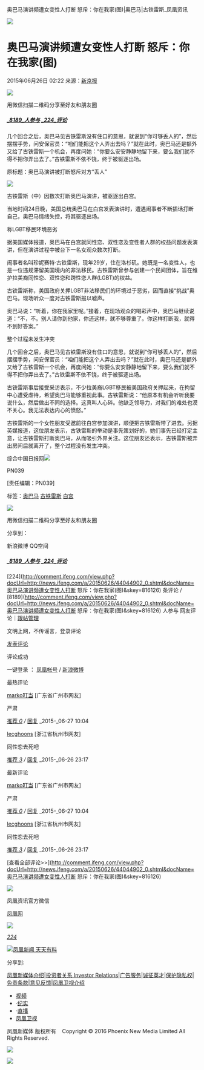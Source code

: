 奥巴马演讲频遭女变性人打断 怒斥：你在我家(图)|奥巴马|古铁雷斯\_凤凰资讯

![](https://dolphin.deliver.ifeng.com/c?z=ifeng&la=0&si=2&ci=23&cg=22&c=29&or=232&l=728&bg=728&b=726&u=https://y0.ifengimg.com/34c4a1d78882290c/2012/0528/1x1.gif)

# 奥巴马演讲频遭女变性人打断 怒斥：你在我家(图)

2015年06月26日 02:22 来源：[新京报](http://epaper.bjnews.com.cn/html/2015-06/26/content_584210.htm?div=-1)

![](http://h2.ifengimg.com/0f56ee67a4c375c2/2013/1106/indeccode.png)

用微信扫描二维码分享至好友和朋友圈

##### [_8189_人参与](http://gentie.ifeng.com/view.html?docUrl=http%3A%2F%2Fnews.ifeng.com%2Fa%2F20150626%2F44044902_0.shtml&docName=%E5%A5%A5%E5%B7%B4%E9%A9%AC%E6%BC%94%E8%AE%B2%E9%A2%91%E9%81%AD%E5%A5%B3%E5%8F%98%E6%80%A7%E4%BA%BA%E6%89%93%E6%96%AD%20%E6%80%92%E6%96%A5%EF%BC%9A%E4%BD%A0%E5%9C%A8%E6%88%91%E5%AE%B6\(%E5%9B%BE\)&skey=816126&pcUrl=http%3A%2F%2Fnews.ifeng.com%2Fa%2F20150626%2F44044902_0.shtml) [_224_评论](http://gentie.ifeng.com/view.html?docUrl=http%3A%2F%2Fnews.ifeng.com%2Fa%2F20150626%2F44044902_0.shtml&docName=%E5%A5%A5%E5%B7%B4%E9%A9%AC%E6%BC%94%E8%AE%B2%E9%A2%91%E9%81%AD%E5%A5%B3%E5%8F%98%E6%80%A7%E4%BA%BA%E6%89%93%E6%96%AD%20%E6%80%92%E6%96%A5%EF%BC%9A%E4%BD%A0%E5%9C%A8%E6%88%91%E5%AE%B6\(%E5%9B%BE\)&skey=816126&pcUrl=http%3A%2F%2Fnews.ifeng.com%2Fa%2F20150626%2F44044902_0.shtml)

几个回合之后，奥巴马见古铁雷斯没有住口的意思，就说到“你可够丢人的”，然后摆摆手势，问安保官员：“咱们能把这个人弄出去吗？”就在此时，奥巴马还是额外又给了古铁雷斯一个机会，再度问她：“你要么安安静静地留下来，要么我们就不得不把你弄出去了。”古铁雷斯不依不饶，终于被驱逐出场。

原标题：奥巴马演讲被打断怒斥对方“丢人”

![](http://y1.ifengimg.com/cmpp/2015/06/26/02/9f2b50f0-2f73-4ee1-b635-6b2e7abd14dd_size66_w400_h265.jpg)

古铁雷斯（中）因数次打断奥巴马演讲，被驱逐出白宫。

当地时间24日晚，美国总统奥巴马在白宫发表演讲时，遭遇闹事者不断插话打断自己，奥巴马情绪失控，将其驱逐出场。

称LGBT移民环境恶劣

据美国媒体报道，奥巴马在白宫就同性恋、双性恋及变性者人群的权益问题发表演讲，但在演讲过程中被台下一名女观众数次打断。

闹事者名叫珍妮赛特·古铁雷斯，现年29岁，住在洛杉矶。她既是一名变性人，也是一位违规滞留美国境内的非法移民。古铁雷斯曾参与创建一个民间团体，旨在维护拉美裔同性恋、双性恋和跨性恋人群(LGBT)的权益。

古铁雷斯称，美国政府关押LGBT非法移民们的环境过于恶劣，因而直接“挑战”奥巴马。现场听众一度对古铁雷斯报以嘘声。

奥巴马说：“听着，你在我家里呢。”接着，在现场观众的喝彩声中，奥巴马继续说道：“不，不。别人请你到他家，你还这样，就不够尊重了。你这样打断我，就得不到好答案。”

整个过程未发生冲突

几个回合之后，奥巴马见古铁雷斯没有住口的意思，就说到“你可够丢人的”，然后摆摆手势，问安保官员：“咱们能把这个人弄出去吗？”就在此时，奥巴马还是额外又给了古铁雷斯一个机会，再度问她：“你要么安安静静地留下来，要么我们就不得不把你弄出去了。”古铁雷斯不依不饶，终于被驱逐出场。

古铁雷斯事后接受采访表示，不少拉美裔LGBT移民被美国政府关押起来，在拘留中心遭受虐待，希望奥巴马能够重视此事。古铁雷斯说：“他原本有机会听听我要说什么，然后做出不同的选择。这真叫人心碎。他缺乏领导力，对我们的难处也漠不关心。我无法表达内心的愤怒。”

古铁雷斯的一个女性朋友受邀前往白宫参加演讲，顺便把古铁雷斯带了进去。另据英媒报道，这位朋友表示，古铁雷斯的举动是事先策划好的，她们事先已经打定主意，让古铁雷斯打断奥巴马，从而吸引外界关注。这位朋友还表示，古铁雷斯被弄出房间后就离开了，整个过程没有发生冲突。

综合中国日报网[![](http://img.ifeng.com/page/Logo.gif)](http://www.ifeng.com/)

PN039

\[责任编辑：PN039\]

标签：[奥巴马](http://search.ifeng.com/sofeng/search.action?c=1&q=%E5%A5%A5%E5%B7%B4%E9%A9%AC) [古铁雷斯](http://search.ifeng.com/sofeng/search.action?c=1&q=%E5%8F%A4%E9%93%81%E9%9B%B7%E6%96%AF) [白宫](http://search.ifeng.com/sofeng/search.action?c=1&q=%E7%99%BD%E5%AE%AB)

![](http://h2.ifengimg.com/0f56ee67a4c375c2/2013/1106/indeccode.png)

用微信扫描二维码分享至好友和朋友圈

分享到：

新浪微博 QQ空间

##### [_8189_人参与](http://gentie.ifeng.com/view.html?docUrl=http%3A%2F%2Fnews.ifeng.com%2Fa%2F20150626%2F44044902_0.shtml&docName=%E5%A5%A5%E5%B7%B4%E9%A9%AC%E6%BC%94%E8%AE%B2%E9%A2%91%E9%81%AD%E5%A5%B3%E5%8F%98%E6%80%A7%E4%BA%BA%E6%89%93%E6%96%AD%20%E6%80%92%E6%96%A5%EF%BC%9A%E4%BD%A0%E5%9C%A8%E6%88%91%E5%AE%B6\(%E5%9B%BE\)&skey=816126&pcUrl=http%3A%2F%2Fnews.ifeng.com%2Fa%2F20150626%2F44044902_0.shtml) [_224_评论](http://gentie.ifeng.com/view.html?docUrl=http%3A%2F%2Fnews.ifeng.com%2Fa%2F20150626%2F44044902_0.shtml&docName=%E5%A5%A5%E5%B7%B4%E9%A9%AC%E6%BC%94%E8%AE%B2%E9%A2%91%E9%81%AD%E5%A5%B3%E5%8F%98%E6%80%A7%E4%BA%BA%E6%89%93%E6%96%AD%20%E6%80%92%E6%96%A5%EF%BC%9A%E4%BD%A0%E5%9C%A8%E6%88%91%E5%AE%B6\(%E5%9B%BE\)&skey=816126&pcUrl=http%3A%2F%2Fnews.ifeng.com%2Fa%2F20150626%2F44044902_0.shtml)

[224](http://comment.ifeng.com/view.php?docUrl=http://news.ifeng.com/a/20150626/44044902_0.shtml&docName=奥巴马演讲频遭女变性人打断 怒斥：你在我家\(图\)&skey=816126) 条评论 / [8189](http://comment.ifeng.com/view.php?docUrl=http://news.ifeng.com/a/20150626/44044902_0.shtml&docName=奥巴马演讲频遭女变性人打断 怒斥：你在我家\(图\)&skey=816126) 人参与 网友评论｜[跟帖管理](http://comment.ifeng.com/content/gongyue/gtgl.html)

文明上网，不传谣言，登录评论

[发表评论](#)

评论成功

一键登录 ： [凤凰帐号](#) / [新浪微博](#)

最热评论

[marko叮当](https://gentie.ifeng.com/myComments?guid=54375016) \[广东省广州市网友\]

严肃

[推荐 _0_](#) _/_ [回复](#) _2015-_06-27 10:04

[lecghoons](https://gentie.ifeng.com/myComments?guid=45454882) \[浙江省杭州市网友\]

同性恋去死吧

[推荐 _3_](#) _/_ [回复](#) _2015-_06-26 23:17

最新评论

[marko叮当](https://gentie.ifeng.com/myComments?guid=54375016) \[广东省广州市网友\]

严肃

[推荐 _0_](#) _/_ [回复](#) _2015-_06-27 10:04

[lecghoons](https://gentie.ifeng.com/myComments?guid=45454882) \[浙江省杭州市网友\]

同性恋去死吧

[推荐 _3_](#) _/_ [回复](#) _2015-_06-26 23:17

[查看全部评论>>](http://comment.ifeng.com/view.php?docUrl=http://news.ifeng.com/a/20150626/44044902_0.shtml&docName=奥巴马演讲频遭女变性人打断 怒斥：你在我家\(图\)&skey=816126)

![](http://d.ifengimg.com/w80_h80_nocache/y0.ifengimg.com/e01ed39fc2da5d4a/2013/1107/00092ec33d1b6502592a18584daddf3e.jpg)

凤凰资讯官方微信

[凤凰网](http://weibo.com/phoenixnewmedia "凤凰网")

![](http://y2.ifengimg.com/ifengimcp/pic/20150902/3677f2773fd79f12b079_size1_w35_h15.png)

[_224_](javascript:void\(0\);)

[![凤凰新闻 天天有料](//y3.ifengimg.com/a/2015/0130/b3e486531275e3b.JPG)](http://api.3g.ifeng.com/ifengtg?adid=11345)

分享到:

[凤凰新媒体介绍](http://www.ifeng.com/corp/about/intro/)|[投资者关系 Investor Relations](http://ir.ifeng.com/)|[广告服务](http://biz.ifeng.com/)|[诚征英才](http://career.ifeng.com/)|[保护隐私权](http://www.ifeng.com/corp/privacy/)|[免责条款](http://www.ifeng.com/corp/exemption/)|[意见反馈](http://help.ifeng.com/)|[凤凰卫视介绍](http://phtv.ifeng.com/intro/)

-   [视频](http://v.ifeng.com/ "视频")
-   ·[纪实](http://v.ifeng.com/documentary/index.shtml "纪实")
-   ·[直播](http://v.ifeng.com/live/ "直播")
-   [凤凰卫视](http://phtv.ifeng.com/ "凤凰卫视")

凤凰新媒体 版权所有    Copyright © 2016 Phoenix New Media Limited All Rights Reserved.

![](http://ifeng.wrating.com/a.gif?a=192ebcb7b10&t=&i=8127430b2.192ebcb7b1f.0.17755685da4d8&b=https%3A//news.ifeng.com/a/20150626/44044902_0.shtml&c=860010-2063990101&s=800x600x24&l=en-us&z=0&j=0&f=-&ut=30&n=&js=&ck=1)

![](http://ifeng.wrating.com/a.gif?a=&c=860010-2063990101)